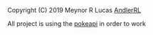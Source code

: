 
Copyright (C) 2019 Meynor R Lucas [AndlerRL](https://andlerrl.co)

All project is using the [pokeapi](https://pokeapi.co) in order to work